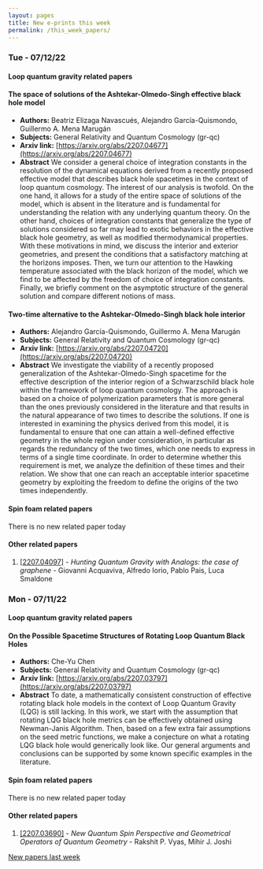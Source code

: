 ```yaml
---
layout: pages
title: New e-prints this week
permalink: /this_week_papers/
---
```




### Tue - 07/12/22

#### Loop quantum gravity related papers

#### **The space of solutions of the Ashtekar-Olmedo-Singh effective black hole  model**
 - **Authors:** Beatriz Elizaga Navascués, Alejandro García-Quismondo, Guillermo A. Mena Marugán
 - **Subjects:** General Relativity and Quantum Cosmology (gr-qc)
 - **Arxiv link:** [https://arxiv.org/abs/2207.04677](https://arxiv.org/abs/2207.04677)
 - **Abstract**
 We consider a general choice of integration constants in the resolution of the dynamical equations derived from a recently proposed effective model that describes black hole spacetimes in the context of loop quantum cosmology. The interest of our analysis is twofold. On the one hand, it allows for a study of the entire space of solutions of the model, which is absent in the literature and is fundamental for understanding the relation with any underlying quantum theory. On the other hand, choices of integration constants that generalize the type of solutions considered so far may lead to exotic behaviors in the effective black hole geometry, as well as modified thermodynamical properties. With these motivations in mind, we discuss the interior and exterior geometries, and present the conditions that a satisfactory matching at the horizons imposes. Then, we turn our attention to the Hawking temperature associated with the black horizon of the model, which we find to be affected by the freedom of choice of integration constants. Finally, we briefly comment on the asymptotic structure of the general solution and compare different notions of mass. 

#### **Two-time alternative to the Ashtekar-Olmedo-Singh black hole interior**
 - **Authors:** Alejandro García-Quismondo, Guillermo A. Mena Marugán
 - **Subjects:** General Relativity and Quantum Cosmology (gr-qc)
 - **Arxiv link:** [https://arxiv.org/abs/2207.04720](https://arxiv.org/abs/2207.04720)
 - **Abstract**
 We investigate the viability of a recently proposed generalization of the Ashtekar-Olmedo-Singh spacetime for the effective description of the interior region of a Schwarzschild black hole within the framework of loop quantum cosmology. The approach is based on a choice of polymerization parameters that is more general than the ones previously considered in the literature and that results in the natural appearance of two times to describe the solutions. If one is interested in examining the physics derived from this model, it is fundamental to ensure that one can attain a well-defined effective geometry in the whole region under consideration, in particular as regards the redundancy of the two times, which one needs to express in terms of a single time coordinate. In order to determine whether this requirement is met, we analyze the definition of these times and their relation. We show that one can reach an acceptable interior spacetime geometry by exploiting the freedom to define the origins of the two times independently. 

#### Spin foam related papers

There is no new related paper today 



#### Other related papers

1. [[2207.04097]](https://arxiv.org/abs/2207.04097) - *Hunting Quantum Gravity with Analogs: the case of graphene* - Giovanni Acquaviva, Alfredo Iorio, Pablo Pais, Luca Smaldone



### Mon - 07/11/22

#### Loop quantum gravity related papers

#### **On the Possible Spacetime Structures of Rotating Loop Quantum Black  Holes**
 - **Authors:** Che-Yu Chen
 - **Subjects:** General Relativity and Quantum Cosmology (gr-qc)
 - **Arxiv link:** [https://arxiv.org/abs/2207.03797](https://arxiv.org/abs/2207.03797)
 - **Abstract**
 To date, a mathematically consistent construction of effective rotating black hole models in the context of Loop Quantum Gravity (LQG) is still lacking. In this work, we start with the assumption that rotating LQG black hole metrics can be effectively obtained using Newman-Janis Algorithm. Then, based on a few extra fair assumptions on the seed metric functions, we make a conjecture on what a rotating LQG black hole would generically look like. Our general arguments and conclusions can be supported by some known specific examples in the literature. 

#### Spin foam related papers

There is no new related paper today 



#### Other related papers

1. [[2207.03690]](https://arxiv.org/abs/2207.03690) - *New Quantum Spin Perspective and Geometrical Operators of Quantum  Geometry* - Rakshit P. Vyas, Mihir J. Joshi






[New papers last week]({{site.url}}/archived/weekly/pre-prints/2022/07/11/archived_weekly_papers.html)